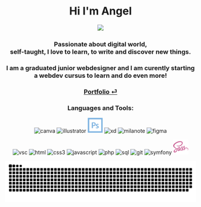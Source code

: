 <h1 align="center"> Hi I'm Angel </h1>

<p style="margin: 15px;" align="center">
    <img src="https://readme-typing-svg.herokuapp.com?duration=3000&color=EBD41B&center=true&vCenter=true&lines=I+love+to+learn;I+am+webdesigner;and+developer+fullstack;">
    <h3 align="center">Passionate about digital world, <br>
    self-taught, I love to learn, to write and discover new things.</h3>
    <h3 align="center">I am a graduated junior webdesigner and I am curently starting <br>a webdev cursus to learn and do even more!</h3>
</p>

<h3 align="center"  ><a href="https://devweb.angelgaeta.com/" target="_blank" > Portfolio ⏎ </a></h3>

<h3 align="center">Languages and Tools:</h3>

<p align="center"> 
<img src="https://upload.wikimedia.org/wikipedia/commons/0/08/Canva_icon_2021.svg" alt="canva" width="40" height="40"/>
<img src="https://www.vectorlogo.zone/logos/adobe_illustrator/adobe_illustrator-icon.svg" alt="illustrator" width="40" height="40"/>
<img src="https://raw.githubusercontent.com/devicons/devicon/master/icons/photoshop/photoshop-line.svg" alt="photoshop" width="40" height="40"/>
<img src="https://cdn.worldvectorlogo.com/logos/adobe-xd.svg" alt="xd" width="40" height="40"/>
<img src="https://images.g2crowd.com/uploads/product/image/large_detail/large_detail_58eecff79675e4f323367e4812978f2c/milanote.jpg" alt="milanote" width="40" height="40"/>
<img src="https://www.vectorlogo.zone/logos/figma/figma-icon.svg" alt="figma" width="40" height="40"/> 
</p>

<p align="center"> 
<img src="https://upload.wikimedia.org/wikipedia/commons/thumb/9/9a/Visual_Studio_Code_1.35_icon.svg/2048px-Visual_Studio_Code_1.35_icon.svg.png" alt="vsc" width="40" height="40"/>
<img src="https://cdn-icons-png.flaticon.com/512/732/732212.png" alt="html" width="40" height="40"/>
<img src="https://www.seekpng.com/png/full/141-1415372_css3-icon-png.png" alt="css3" width="40" height="40"/>
<img src="https://iconape.com/wp-content/png_logo_vector/javascript-logo.png" alt="javascript" width="40" height="40"/>
<img src="https://cdn-icons-png.flaticon.com/512/919/919830.png" alt="php" width="40" height="40"/> 
<img src="https://techcommunity.microsoft.com/t5/image/serverpage/image-id/283585i32E35734ADB2BDF9" alt="sql" width="40" height="40"/>
<img src="https://cdn.iconscout.com/icon/free/png-256/social-285-116319.png" alt="git" width="40" height="40"/> 
<img src="https://cdn.iconscout.com/icon/free/png-256/symfony-282493.png" alt="symfony" width="40" height="40"/>
<img src="https://raw.githubusercontent.com/github/explore/80688e429a7d4ef2fca1e82350fe8e3517d3494d/topics/sass/sass.png" alt="sass" width="40" height="40"/>
</p>


![](https://github.com/Platane/snk/raw/output/github-contribution-grid-snake.svg)

